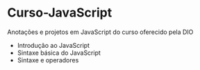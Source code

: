 # Curso-JavaScript
Anotações e projetos em JavaScript do curso oferecido pela DIO

* Introdução ao JavaScript
* Sintaxe básica do JavaScript
* Sintaxe e operadores
